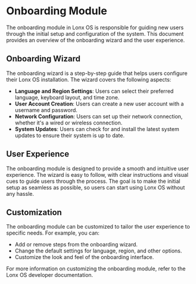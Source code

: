 
# Onboarding Module

The onboarding module in Lonx OS is responsible for guiding new users through the initial setup and configuration of the system. This document provides an overview of the onboarding wizard and the user experience.

## Onboarding Wizard

The onboarding wizard is a step-by-step guide that helps users configure their Lonx OS installation. The wizard covers the following aspects:

*   **Language and Region Settings**: Users can select their preferred language, keyboard layout, and time zone.
*   **User Account Creation**: Users can create a new user account with a username and password.
*   **Network Configuration**: Users can set up their network connection, whether it's a wired or wireless connection.
*   **System Updates**: Users can check for and install the latest system updates to ensure their system is up to date.

## User Experience

The onboarding module is designed to provide a smooth and intuitive user experience. The wizard is easy to follow, with clear instructions and visual cues to guide users through the process. The goal is to make the initial setup as seamless as possible, so users can start using Lonx OS without any hassle.

## Customization

The onboarding module can be customized to tailor the user experience to specific needs. For example, you can:

*   Add or remove steps from the onboarding wizard.
*   Change the default settings for language, region, and other options.
*   Customize the look and feel of the onboarding interface.

For more information on customizing the onboarding module, refer to the Lonx OS developer documentation.
